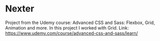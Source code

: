 # Nexter
Project from the Udemy course: Advanced CSS and Sass: Flexbox, Grid, Animation and more. In this project I worked with Grid.
Link: https://www.udemy.com/course/advanced-css-and-sass/learn/
